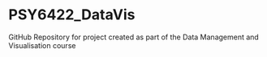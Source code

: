 # PSY6422_DataVis
GitHub Repository for project created as part of the Data Management and Visualisation course
